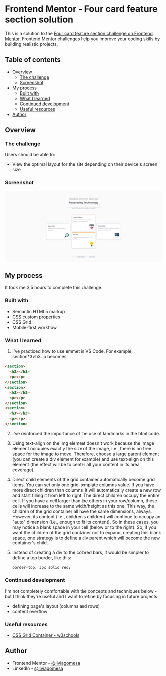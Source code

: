 # Frontend Mentor - Four card feature section solution

This is a solution to the [Four card feature section challenge on Frontend Mentor](https://www.frontendmentor.io/challenges/four-card-feature-section-weK1eFYK). Frontend Mentor challenges help you improve your coding skills by building realistic projects.

## Table of contents

- [Overview](#overview)
  - [The challenge](#the-challenge)
  - [Screenshot](#screenshot)
- [My process](#my-process)
  - [Built with](#built-with)
  - [What I learned](#what-i-learned)
  - [Continued development](#continued-development)
  - [Useful resources](#useful-resources)
- [Author](#author)

## Overview

### The challenge

Users should be able to:

- View the optimal layout for the site depending on their device's screen size

### Screenshot

![](./screenshot.png)

## My process

It took me 3,5 hours to complete this challenge.

### Built with

- Semantic HTML5 markup
- CSS custom properties
- CSS Grid
- Mobile-first workflow

### What I learned

1. I've practiced how to use emmet in VS Code. For example, section\*3>h3+p becomes:

```html
<section>
  <h3></h3>
  <p></p>
</section>
<section>
  <h3></h3>
  <p></p>
</section>
<section>
  <h3></h3>
  <p></p>
</section>
```

2. I've reinforced the importance of the use of landmarks in the html code.

3. Using text-align on the img element doesn't work because the image element occupies exactly the size of the image, i.e., there is no free space for the image to move. Therefore, choose a large parent element (you can create a div element for example) and use text-align on this element (the effect will be to center all your content in its area coverage).

4. Direct child elements of the grid container automatically become grid items.
   You can set only one grid-template columns value. If you have more direct children than columns, it will automatically create a new row and start filling it from left to right.
   The direct children occupy the entire cell. If you have a cell larger than the others in your row/column, these cells will increase to the same width/height as this one. This way, the children of the grid container all have the same dimensions, always.
   However, its content (i.e., children's children) will continue to occupy an "auto" dimension (i.e., enough to fit its content). So in these cases, you may notice a blank space in your cell (below or to the right).
   So, if you want the children of the grid container not to expand, creating this blank space, one strategy is to define a div parent which will become the new container's child.

5. Instead of creating a div to the colored bars, it would be simpler to define a top border, like this:
   ```css
   border-top: 3px solid red;
   ```

### Continued development

I'm not completely comfortable with the concepts and techniques below - but I think they're useful and I want to refine by focusing in future projects:

- defining page's layout (columns and rows)
- content overflow

### Useful resources

- [CSS Grid Container - w3schools](https://www.w3schools.com/css/css_grid_container.asp)

## Author

- Frontend Mentor - [@liviagomesa](https://www.frontendmentor.io/profile/liviagomesa)
- LinkedIn - [@liviagomesa](https://www.linkedin.com/in/liviagomesa/)
